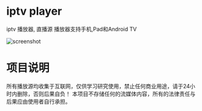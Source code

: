 # iptv player
iptv 播放器, 直播源
播放器支持手机,Pad和Android TV

![screenshot](https://raw.githubusercontent.com/kapaqi/iptv/screenshot_1.jpg)


# 项目说明
所有播放源均收集于互联网，仅供学习研究使用，禁止任何商业用途，请于24小时内删除，否则后果自负！
本项目不存储任何的流媒体内容，所有的法律责任与后果应由使用者自行承担。

